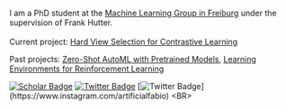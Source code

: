 I am a PhD student at the [Machine Learning Group in Freiburg](http://ml.informatik.uni-freiburg.de/people/ferreira/index.html) under the supervision of Frank Hutter.<BR><BR>
Current project: [Hard View Selection for Contrastive Learning](https://arxiv.org/abs/2310.03940)
  
Past projects: [Zero-Shot AutoML with Pretrained Models](https://github.com/automl/zero-shot-automl-with-pretrained-models), [Learning Environments for Reinforcement Learning](https://github.com/automl/learning_environments)

[![Scholar Badge](https://img.shields.io/badge/-Scholar-4285F4?style=for-the-badge&labelColor=4285F4&logo=google-scholar&logoColor=white&link=https://scholar.google.com/citations?user=LFtEAeYAAAAJ&hl=en)](https://scholar.google.com/citations?user=LFtEAeYAAAAJ&hl=en)
[![Twitter Badge](https://img.shields.io/badge/-Twitter-1DA1F2?style=for-the-badge&labelColor=1DA1F2&logo=twitter&logoColor=white&link=https://twitter.com/FerreiraFabioDE)](https://twitter.com/artificialfabio)
[![Twitter Badge](https://img.shields.io/badge/Instagram-E4405F?style=for-the-badge&logo=instagram&logoColor=white&link=https://twitter.com/FerreiraFabioDE](https://www.instagram.com/artificialfabio))](https://www.instagram.com/artificialfabio)
<BR>
